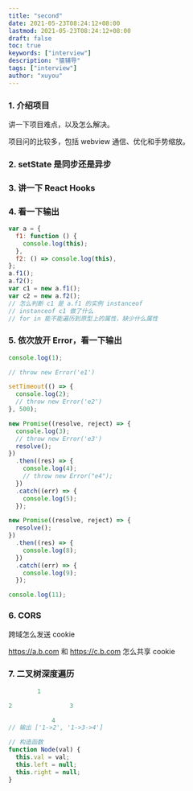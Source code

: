 ```yaml
---
title: "second"
date: 2021-05-23T08:24:12+08:00
lastmod: 2021-05-23T08:24:12+08:00
draft: false
toc: true
keywords: ["interview"]
description: "猿辅导"
tags: ["interview"]
author: "xuyou"
---
```


### 1. 介绍项目

讲一下项目难点，以及怎么解决。

项目问的比较多，包括 webview 通信、优化和手势缩放。

### 2. setState 是同步还是异步

### 3. 讲一下 React Hooks

### 4. 看一下输出

```js
var a = {
  f1: function () {
    console.log(this);
  },
  f2: () => console.log(this),
};
a.f1();
a.f2();
var c1 = new a.f1();
var c2 = new a.f2();
// 怎么判断 c1 是 a.f1 的实例 instanceof
// instanceof c1 做了什么
// for in 能不能遍历到原型上的属性，缺少什么属性
```

### 5. 依次放开 Error，看一下输出

```js
console.log(1);

// throw new Error('e1')

setTimeout(() => {
  console.log(2);
  // throw new Error('e2')
}, 500);

new Promise((resolve, reject) => {
  console.log(3);
  // throw new Error('e3')
  resolve();
})
  .then((res) => {
    console.log(4);
    // throw new Error("e4");
  })
  .catch((err) => {
    console.log(5);
  });

new Promise((resolve, reject) => {
  resolve();
})
  .then((res) => {
    console.log(8);
  })
  .catch((err) => {
    console.log(9);
  });

console.log(11);
```

### 6. CORS

跨域怎么发送 cookie

https://a.b.com 和 https://c.b.com 怎么共享 cookie

### 7. 二叉树深度遍历

```js
        1

2                3

            4
// 输出 ['1->2', '1->3->4']

// 构造函数
function Node(val) {
  this.val = val;
  this.left = null;
  this.right = null;
}
```
